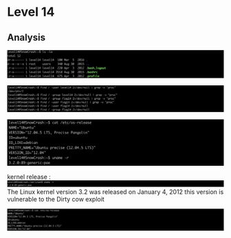 # Level 14

## Analysis


![alt text](image.png)

![alt text](image-1.png)


![alt text](image-4.png)

kernel release : 
![alt text](image-2.png)
The Linux kernel version 3.2 was released on January 4, 2012 this version is vulnerable to the Dirty cow exploit


![alt text](image-3.png)